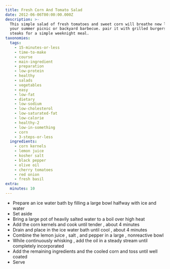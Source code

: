 ```yaml
---
title: Fresh Corn And Tomato Salad
date: 2012-06-06T00:00:00.000Z
description: >-
  This simple salad of fresh tomatoes and sweet corn will breathe new life into
  your summer picnic or backyard barbecue. pair it with grilled burgers or
  steaks for a simple weeknight meal.
taxonomies:
  tags:
    - 15-minutes-or-less
    - time-to-make
    - course
    - main-ingredient
    - preparation
    - low-protein
    - healthy
    - salads
    - vegetables
    - easy
    - low-fat
    - dietary
    - low-sodium
    - low-cholesterol
    - low-saturated-fat
    - low-calorie
    - healthy-2
    - low-in-something
    - corn
    - 3-steps-or-less
  ingredients:
    - corn kernels
    - lemon juice
    - kosher salt
    - black pepper
    - olive oil
    - cherry tomatoes
    - red onion
    - fresh basil
extra:
  minutes: 10
---
```

 - Prepare an ice water bath by filling a large bowl halfway with ice and water
 - Set aside
 - Bring a large pot of heavily salted water to a boil over high heat
 - Add the corn kernels and cook until tender , about 4 minutes
 - Drain and place in the ice water bath until cool , about 4 minutes
 - Combine the lemon juice , salt , and pepper in a large , nonreactive bowl
 - While continuously whisking , add the oil in a steady stream until completely incorporated
 - Add the remaining ingredients and the cooled corn and toss until well coated
 - Serve
